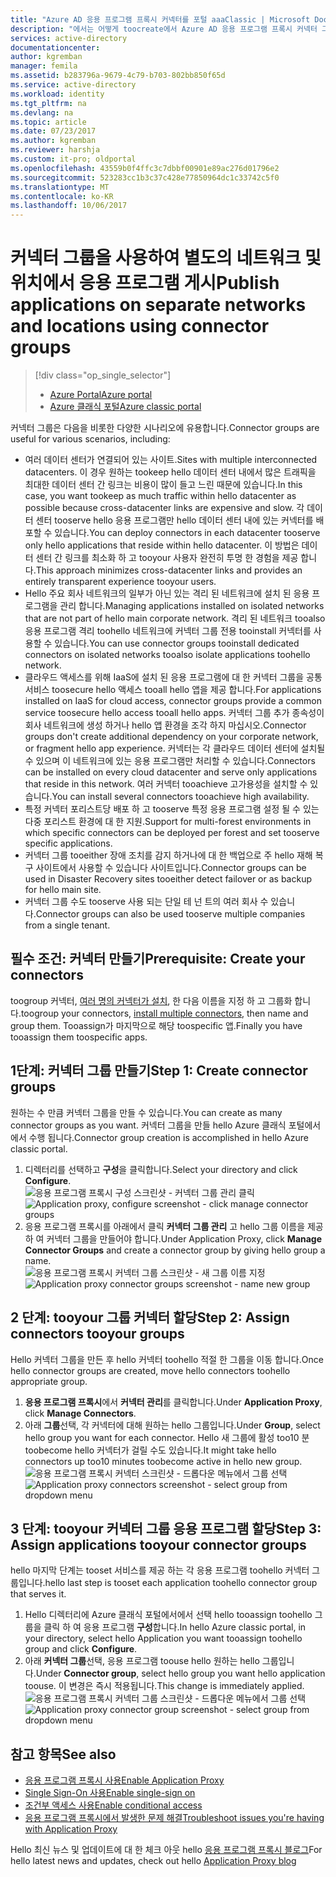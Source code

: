 ```yaml
---
title: "Azure AD 응용 프로그램 프록시 커넥터를 포털 aaaClassic | Microsoft Docs"
description: "에서는 어떻게 toocreate에서 Azure AD 응용 프로그램 프록시 커넥터 그룹 및 관리 합니다."
services: active-directory
documentationcenter: 
author: kgremban
manager: femila
ms.assetid: b283796a-9679-4c79-b703-802bb850f65d
ms.service: active-directory
ms.workload: identity
ms.tgt_pltfrm: na
ms.devlang: na
ms.topic: article
ms.date: 07/23/2017
ms.author: kgremban
ms.reviewer: harshja
ms.custom: it-pro; oldportal
ms.openlocfilehash: 43559b0f4ffc3c7dbbf00901e89ac276d01796e2
ms.sourcegitcommit: 523283cc1b3c37c428e77850964dc1c33742c5f0
ms.translationtype: MT
ms.contentlocale: ko-KR
ms.lasthandoff: 10/06/2017
---
```

# <a name="publish-applications-on-separate-networks-and-locations-using-connector-groups"></a><span data-ttu-id="84c55-103">커넥터 그룹을 사용하여 별도의 네트워크 및 위치에서 응용 프로그램 게시</span><span class="sxs-lookup"><span data-stu-id="84c55-103">Publish applications on separate networks and locations using connector groups</span></span>
> [!div class="op_single_selector"]
> * [<span data-ttu-id="84c55-104">Azure Portal</span><span class="sxs-lookup"><span data-stu-id="84c55-104">Azure portal</span></span>](active-directory-application-proxy-connectors-azure-portal.md)
> * [<span data-ttu-id="84c55-105">Azure 클래식 포털</span><span class="sxs-lookup"><span data-stu-id="84c55-105">Azure classic portal</span></span>](active-directory-application-proxy-connectors.md)
>
>

<span data-ttu-id="84c55-106">커넥터 그룹은 다음을 비롯한 다양한 시나리오에 유용합니다.</span><span class="sxs-lookup"><span data-stu-id="84c55-106">Connector groups are useful for various scenarios, including:</span></span>

* <span data-ttu-id="84c55-107">여러 데이터 센터가 연결되어 있는 사이트.</span><span class="sxs-lookup"><span data-stu-id="84c55-107">Sites with multiple interconnected datacenters.</span></span> <span data-ttu-id="84c55-108">이 경우 원하는 tookeep hello 데이터 센터 내에서 많은 트래픽을 최대한 데이터 센터 간 링크는 비용이 많이 들고 느린 때문에 있습니다.</span><span class="sxs-lookup"><span data-stu-id="84c55-108">In this case, you want tookeep as much traffic within hello datacenter as possible because cross-datacenter links are expensive and slow.</span></span> <span data-ttu-id="84c55-109">각 데이터 센터 tooserve hello 응용 프로그램만 hello 데이터 센터 내에 있는 커넥터를 배포할 수 있습니다.</span><span class="sxs-lookup"><span data-stu-id="84c55-109">You can deploy connectors in each datacenter tooserve only hello applications that reside within hello datacenter.</span></span> <span data-ttu-id="84c55-110">이 방법은 데이터 센터 간 링크를 최소화 하 고 tooyour 사용자 완전히 투명 한 경험을 제공 합니다.</span><span class="sxs-lookup"><span data-stu-id="84c55-110">This approach minimizes cross-datacenter links and provides an entirely transparent experience tooyour users.</span></span>
* <span data-ttu-id="84c55-111">Hello 주요 회사 네트워크의 일부가 아닌 있는 격리 된 네트워크에 설치 된 응용 프로그램을 관리 합니다.</span><span class="sxs-lookup"><span data-stu-id="84c55-111">Managing applications installed on isolated networks that are not part of hello main corporate network.</span></span> <span data-ttu-id="84c55-112">격리 된 네트워크 tooalso 응용 프로그램 격리 toohello 네트워크에 커넥터 그룹 전용 tooinstall 커넥터를 사용할 수 있습니다.</span><span class="sxs-lookup"><span data-stu-id="84c55-112">You can use connector groups tooinstall dedicated connectors on isolated networks tooalso isolate applications toohello network.</span></span>
* <span data-ttu-id="84c55-113">클라우드 액세스를 위해 IaaS에 설치 된 응용 프로그램에 대 한 커넥터 그룹을 공통 서비스 toosecure hello 액세스 tooall hello 앱을 제공 합니다.</span><span class="sxs-lookup"><span data-stu-id="84c55-113">For applications installed on IaaS for cloud access, connector groups provide a common service toosecure hello access tooall hello apps.</span></span> <span data-ttu-id="84c55-114">커넥터 그룹 추가 종속성이 회사 네트워크에 생성 하거나 hello 앱 환경을 조각 하지 마십시오.</span><span class="sxs-lookup"><span data-stu-id="84c55-114">Connector groups don't create additional dependency on your corporate network, or fragment hello app experience.</span></span> <span data-ttu-id="84c55-115">커넥터는 각 클라우드 데이터 센터에 설치될 수 있으며 이 네트워크에 있는 응용 프로그램만 처리할 수 있습니다.</span><span class="sxs-lookup"><span data-stu-id="84c55-115">Connectors can be installed on every cloud datacenter and serve only applications that reside in this network.</span></span> <span data-ttu-id="84c55-116">여러 커넥터 tooachieve 고가용성을 설치할 수 있습니다.</span><span class="sxs-lookup"><span data-stu-id="84c55-116">You can install several connectors tooachieve high availability.</span></span>
* <span data-ttu-id="84c55-117">특정 커넥터 포리스트당 배포 하 고 tooserve 특정 응용 프로그램 설정 될 수 있는 다중 포리스트 환경에 대 한 지원.</span><span class="sxs-lookup"><span data-stu-id="84c55-117">Support for multi-forest environments in which specific connectors can be deployed per forest and set tooserve specific applications.</span></span>
* <span data-ttu-id="84c55-118">커넥터 그룹 tooeither 장애 조치를 감지 하거나에 대 한 백업으로 주 hello 재해 복구 사이트에서 사용할 수 있습니다 사이트입니다.</span><span class="sxs-lookup"><span data-stu-id="84c55-118">Connector groups can be used in Disaster Recovery sites tooeither detect failover or as backup for hello main site.</span></span>
* <span data-ttu-id="84c55-119">커넥터 그룹 수도 tooserve 사용 되는 단일 테 넌 트의 여러 회사 수 있습니다.</span><span class="sxs-lookup"><span data-stu-id="84c55-119">Connector groups can also be used tooserve multiple companies from a single tenant.</span></span>

## <a name="prerequisite-create-your-connectors"></a><span data-ttu-id="84c55-120">필수 조건: 커넥터 만들기</span><span class="sxs-lookup"><span data-stu-id="84c55-120">Prerequisite: Create your connectors</span></span>
<span data-ttu-id="84c55-121">toogroup 커넥터, [여러 명의 커넥터가 설치](active-directory-application-proxy-enable.md), 한 다음 이름을 지정 하 고 그룹화 합니다.</span><span class="sxs-lookup"><span data-stu-id="84c55-121">toogroup your connectors, [install multiple connectors](active-directory-application-proxy-enable.md), then name and group them.</span></span> <span data-ttu-id="84c55-122">Tooassign가 마지막으로 해당 toospecific 앱.</span><span class="sxs-lookup"><span data-stu-id="84c55-122">Finally you have tooassign them toospecific apps.</span></span>

## <a name="step-1-create-connector-groups"></a><span data-ttu-id="84c55-123">1단계: 커넥터 그룹 만들기</span><span class="sxs-lookup"><span data-stu-id="84c55-123">Step 1: Create connector groups</span></span>
<span data-ttu-id="84c55-124">원하는 수 만큼 커넥터 그룹을 만들 수 있습니다.</span><span class="sxs-lookup"><span data-stu-id="84c55-124">You can create as many connector groups as you want.</span></span> <span data-ttu-id="84c55-125">커넥터 그룹을 만들 hello Azure 클래식 포털에서에서 수행 됩니다.</span><span class="sxs-lookup"><span data-stu-id="84c55-125">Connector group creation is accomplished in hello Azure classic portal.</span></span>

1. <span data-ttu-id="84c55-126">디렉터리를 선택하고 **구성**을 클릭합니다.</span><span class="sxs-lookup"><span data-stu-id="84c55-126">Select your directory and click **Configure**.</span></span>  
    <span data-ttu-id="84c55-127">![응용 프로그램 프록시 구성 스크린샷 - 커넥터 그룹 관리 클릭](./media/active-directory-application-proxy-connectors/app_proxy_connectors_creategroup.png)</span><span class="sxs-lookup"><span data-stu-id="84c55-127">![Application proxy, configure screenshot - click manage connector groups](./media/active-directory-application-proxy-connectors/app_proxy_connectors_creategroup.png)</span></span>
2. <span data-ttu-id="84c55-128">응용 프로그램 프록시를 아래에서 클릭 **커넥터 그룹 관리** 고 hello 그룹 이름을 제공 하 여 커넥터 그룹을 만들어야 합니다.</span><span class="sxs-lookup"><span data-stu-id="84c55-128">Under Application Proxy, click **Manage Connector Groups** and create a connector group by giving hello group a name.</span></span>  
    <span data-ttu-id="84c55-129">![응용 프로그램 프록시 커넥터 그룹 스크린샷 - 새 그룹 이름 지정](./media/active-directory-application-proxy-connectors/app_proxy_connectors_namegroup.png)</span><span class="sxs-lookup"><span data-stu-id="84c55-129">![Application proxy connector groups screenshot - name new group](./media/active-directory-application-proxy-connectors/app_proxy_connectors_namegroup.png)</span></span>

## <a name="step-2-assign-connectors-tooyour-groups"></a><span data-ttu-id="84c55-130">2 단계: tooyour 그룹 커넥터 할당</span><span class="sxs-lookup"><span data-stu-id="84c55-130">Step 2: Assign connectors tooyour groups</span></span>
<span data-ttu-id="84c55-131">Hello 커넥터 그룹을 만든 후 hello 커넥터 toohello 적절 한 그룹을 이동 합니다.</span><span class="sxs-lookup"><span data-stu-id="84c55-131">Once hello connector groups are created, move hello connectors toohello appropriate group.</span></span>

1. <span data-ttu-id="84c55-132">**응용 프로그램 프록시**에서 **커넥터 관리**를 클릭합니다.</span><span class="sxs-lookup"><span data-stu-id="84c55-132">Under **Application Proxy**, click **Manage Connectors**.</span></span>
2. <span data-ttu-id="84c55-133">아래 **그룹**선택, 각 커넥터에 대해 원하는 hello 그룹입니다.</span><span class="sxs-lookup"><span data-stu-id="84c55-133">Under **Group**, select hello group you want for each connector.</span></span> <span data-ttu-id="84c55-134">Hello 새 그룹에 활성 too10 분 toobecome hello 커넥터가 걸릴 수도 있습니다.</span><span class="sxs-lookup"><span data-stu-id="84c55-134">It might take hello connectors up too10 minutes toobecome active in hello new group.</span></span>  
    <span data-ttu-id="84c55-135">![응용 프로그램 프록시 커넥터 스크린샷 - 드롭다운 메뉴에서 그룹 선택](./media/active-directory-application-proxy-connectors/app_proxy_connectors_connectorlist.png)</span><span class="sxs-lookup"><span data-stu-id="84c55-135">![Application proxy connectors screenshot - select group from dropdown menu](./media/active-directory-application-proxy-connectors/app_proxy_connectors_connectorlist.png)</span></span>

## <a name="step-3-assign-applications-tooyour-connector-groups"></a><span data-ttu-id="84c55-136">3 단계: tooyour 커넥터 그룹 응용 프로그램 할당</span><span class="sxs-lookup"><span data-stu-id="84c55-136">Step 3: Assign applications tooyour connector groups</span></span>
<span data-ttu-id="84c55-137">hello 마지막 단계는 tooset 서비스를 제공 하는 각 응용 프로그램 toohello 커넥터 그룹입니다.</span><span class="sxs-lookup"><span data-stu-id="84c55-137">hello last step is tooset each application toohello connector group that serves it.</span></span>

1. <span data-ttu-id="84c55-138">Hello 디렉터리에 Azure 클래식 포털에서에서 선택 hello tooassign toohello 그룹을 클릭 하 여 응용 프로그램 **구성**합니다.</span><span class="sxs-lookup"><span data-stu-id="84c55-138">In hello Azure classic portal, in your directory, select hello Application you want tooassign toohello group and click **Configure**.</span></span>
2. <span data-ttu-id="84c55-139">아래 **커넥터 그룹**선택, 응용 프로그램 toouse hello 원하는 hello 그룹입니다.</span><span class="sxs-lookup"><span data-stu-id="84c55-139">Under **Connector group**, select hello group you want hello application toouse.</span></span> <span data-ttu-id="84c55-140">이 변경은 즉시 적용됩니다.</span><span class="sxs-lookup"><span data-stu-id="84c55-140">This change is immediately applied.</span></span>  
    <span data-ttu-id="84c55-141">![응용 프로그램 프록시 커넥터 그룹 스크린샷 - 드롭다운 메뉴에서 그룹 선택](./media/active-directory-application-proxy-connectors/app_proxy_connectors_newgroup.png)</span><span class="sxs-lookup"><span data-stu-id="84c55-141">![Application proxy connector group screenshot - select group from dropdown menu](./media/active-directory-application-proxy-connectors/app_proxy_connectors_newgroup.png)</span></span>

## <a name="see-also"></a><span data-ttu-id="84c55-142">참고 항목</span><span class="sxs-lookup"><span data-stu-id="84c55-142">See also</span></span>
* [<span data-ttu-id="84c55-143">응용 프로그램 프록시 사용</span><span class="sxs-lookup"><span data-stu-id="84c55-143">Enable Application Proxy</span></span>](active-directory-application-proxy-enable.md)
* [<span data-ttu-id="84c55-144">Single Sign-On 사용</span><span class="sxs-lookup"><span data-stu-id="84c55-144">Enable single-sign on</span></span>](active-directory-application-proxy-sso-using-kcd.md)
* [<span data-ttu-id="84c55-145">조건부 액세스 사용</span><span class="sxs-lookup"><span data-stu-id="84c55-145">Enable conditional access</span></span>](active-directory-application-proxy-conditional-access.md)
* [<span data-ttu-id="84c55-146">응용 프로그램 프록시에서 발생한 문제 해결</span><span class="sxs-lookup"><span data-stu-id="84c55-146">Troubleshoot issues you're having with Application Proxy</span></span>](active-directory-application-proxy-troubleshoot.md)

<span data-ttu-id="84c55-147">Hello 최신 뉴스 및 업데이트에 대 한 체크 아웃 hello [응용 프로그램 프록시 블로그](http://blogs.technet.com/b/applicationproxyblog/)</span><span class="sxs-lookup"><span data-stu-id="84c55-147">For hello latest news and updates, check out hello [Application Proxy blog](http://blogs.technet.com/b/applicationproxyblog/)</span></span>
